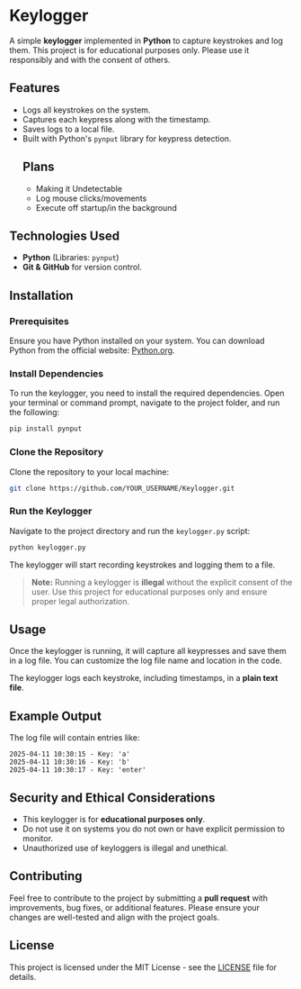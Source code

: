 
# Keylogger

A simple **keylogger** implemented in **Python** to capture keystrokes and log them. This project is for educational purposes only. Please use it responsibly and with the consent of others.

## Features

- Logs all keystrokes on the system.
- Captures each keypress along with the timestamp.
- Saves logs to a local file.
- Built with Python's `pynput` library for keypress detection.
  ## Plans
  - Making it Undetectable
  - Log mouse clicks/movements
  - Execute off startup/in the background

## Technologies Used

- **Python** (Libraries: `pynput`)
- **Git & GitHub** for version control.

## Installation

### Prerequisites

Ensure you have Python installed on your system. You can download Python from the official website: [Python.org](https://www.python.org/).

### Install Dependencies

To run the keylogger, you need to install the required dependencies. Open your terminal or command prompt, navigate to the project folder, and run the following:

```bash
pip install pynput
```

### Clone the Repository

Clone the repository to your local machine:

```bash
git clone https://github.com/YOUR_USERNAME/Keylogger.git
```

### Run the Keylogger

Navigate to the project directory and run the `keylogger.py` script:

```bash
python keylogger.py
```

The keylogger will start recording keystrokes and logging them to a file.

> **Note:** Running a keylogger is **illegal** without the explicit consent of the user. Use this project for educational purposes only and ensure proper legal authorization.

## Usage

Once the keylogger is running, it will capture all keypresses and save them in a log file. You can customize the log file name and location in the code.

The keylogger logs each keystroke, including timestamps, in a **plain text file**.

## Example Output

The log file will contain entries like:

```
2025-04-11 10:30:15 - Key: 'a'
2025-04-11 10:30:16 - Key: 'b'
2025-04-11 10:30:17 - Key: 'enter'
```

## Security and Ethical Considerations

- This keylogger is for **educational purposes only**.
- Do not use it on systems you do not own or have explicit permission to monitor.
- Unauthorized use of keyloggers is illegal and unethical.

## Contributing

Feel free to contribute to the project by submitting a **pull request** with improvements, bug fixes, or additional features. Please ensure your changes are well-tested and align with the project goals.

## License

This project is licensed under the MIT License - see the [LICENSE](LICENSE) file for details.

